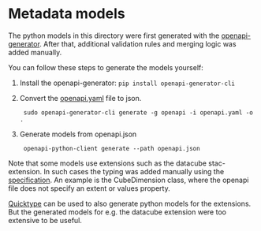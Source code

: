 # Metadata models

The python models in this directory were first generated with the 
[openapi-generator](https://github.com/openapitools/openapi-generator). 
After that, additional validation rules and merging logic was added manually.

You can follow these steps to generate the models yourself:
1. Install the openapi-generator: `pip install openapi-generator-cli`
2. Convert the [openapi.yaml](https://github.com/Open-EO/openeo-api/blob/master/openapi.yaml) file to json.

        sudo openapi-generator-cli generate -g openapi -i openapi.yaml -o .

3. Generate models from openapi.json

        openapi-python-client generate --path openapi.json

Note that some models use extensions such as the datacube stac-extension. 
In such cases the typing was added manually using the [specification](https://github.com/stac-extensions/datacube/blob/main/json-schema/schema.json).
An example is the CubeDimension class, where the openapi file does not specify an extent or values property.

[Quicktype](https://github.com/quicktype/quicktype) can be used to also generate python models for the extensions. 
But the generated models for e.g. the datacube extension were too extensive to be useful.